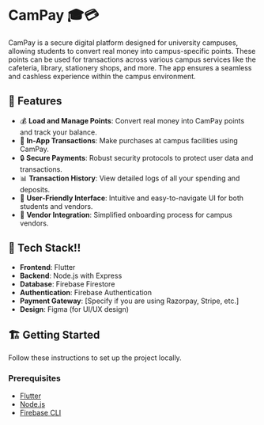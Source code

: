 
# CamPay 🎓💳

CamPay is a secure digital platform designed for university campuses, allowing students to convert real money into campus-specific points. These points can be used for transactions across various campus services like the cafeteria, library, stationery shops, and more. The app ensures a seamless and cashless experience within the campus environment.

## 🚀 Features

- 💰 **Load and Manage Points**: Convert real money into CamPay points and track your balance.
- 🛒 **In-App Transactions**: Make purchases at campus facilities using CamPay.
- 🔒 **Secure Payments**: Robust security protocols to protect user data and transactions.
- 📊 **Transaction History**: View detailed logs of all your spending and deposits.
- 👥 **User-Friendly Interface**: Intuitive and easy-to-navigate UI for both students and vendors.
- 🔗 **Vendor Integration**: Simplified onboarding process for campus vendors.

## 📱 Tech Stack!!

- **Frontend**: Flutter
- **Backend**: Node.js with Express
- **Database**: Firebase Firestore
- **Authentication**: Firebase Authentication
- **Payment Gateway**: [Specify if you are using Razorpay, Stripe, etc.]
- **Design**: Figma (for UI/UX design)

## 🏗️ Getting Started

Follow these instructions to set up the project locally.

### Prerequisites

- [Flutter](https://flutter.dev/docs/get-started/install)
- [Node.js](https://nodejs.org/)
- [Firebase CLI](https://firebase.google.com/docs/cli)
